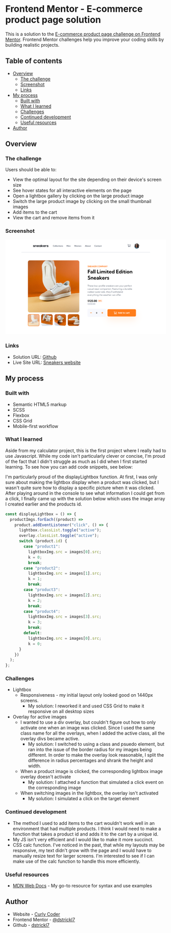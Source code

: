 # Frontend Mentor - E-commerce product page solution

This is a solution to the [E-commerce product page challenge on Frontend Mentor](https://www.frontendmentor.io/challenges/ecommerce-product-page-UPsZ9MJp6). Frontend Mentor challenges help you improve your coding skills by building realistic projects.

## Table of contents

- [Overview](#overview)
  - [The challenge](#the-challenge)
  - [Screenshot](#screenshot)
  - [Links](#links)
- [My process](#my-process)
  - [Built with](#built-with)
  - [What I learned](#what-i-learned)
  - [Challenges](#challenges)
  - [Continued development](#continued-development)
  - [Useful resources](#useful-resources)
- [Author](#author)


## Overview

### The challenge

Users should be able to:

- View the optimal layout for the site depending on their device's screen size
- See hover states for all interactive elements on the page
- Open a lightbox gallery by clicking on the large product image
- Switch the large product image by clicking on the small thumbnail images
- Add items to the cart
- View the cart and remove items from it

### Screenshot

![](./my-page.png)


### Links

- Solution URL: [Github](https://github.com/dstrickl7/sneakers)
- Live Site URL: [Sneakers website](https://dstrickl7.github.io/sneakers/)

## My process

### Built with

- Semantic HTML5 markup
- SCSS
- Flexbox
- CSS Grid
- Mobile-first workflow

### What I learned

Aside from my calculator project, this is the first project where I really had to use Javascript. While my code isn't particularly clever or concise, I'm proud of the fact that I didn't struggle as much as I did when I first started learning.
To see how you can add code snippets, see below:

I'm  particularly proud of the displayLightbox function. At first, I was only sure about making the lightbox display when a product was clicked, but I wasn't quite sure how to display a specific picture when it was clicked. After playing around in the console to see what information I could get from a click, I finally came up with the solution below which uses the image array I created earlier and the products id.

```js
const displayLightbox = () => {
  productImgs.forEach((product) =>
    product.addEventListener("click", () => {
      lightbox.classList.toggle("active");
      overlay.classList.toggle("active");
      switch (product.id) {
        case "product1":
          lightboxImg.src = images[0].src;
          k = 0;
          break;
        case "product2":
          lightboxImg.src = images[1].src;
          k = 1;
          break;
        case "product3":
          lightboxImg.src = images[2].src;
          k = 2;
          break;
        case "product4":
          lightboxImg.src = images[3].src;
          k = 3;
          break;
        default:
          lightboxImg.src = images[0].src;
          k = 0;
      }
    })
  );
};
```

### Challenges

- Lightbox 
  - Responsiveness - my initial layout only looked good on 1440px screens.
    - My solution: I reworked it and used CSS Grid to make it responsive on all desktop sizes
- Overlay for active images 
  - I wanted to use a div overlay, but couldn't figure out how to only activate one when an image was clicked. Since I used the same class name for all the overlays, when I added the active class, all the overlay divs became active. 
    - My solution: I switched to using a class and psuedo element, but ran into the issue of the border radius for my images being different. In order to make the overlay look reasonable, I split the difference in radius percentages and shrank the height and width.
  - When a product image is clicked, the corresponding lightbox image overlay doesn't activate
    - My solution: I attached a function that simulated a click event on the corresponding image
  - When switching images in the lightbox, the overlay isn't activated
    - My solution: I simulated a click on the target element

### Continued development

- The method I used to add items to the cart wouldn't work well in an environment that had multiple products. I think I would need to make a function that takes a product id and adds it to the cart by a unique id.
- My JS isn't very efficient and I would like to make it more succinct. 
- CSS calc function. I've noticed in the past, that while my layouts may be responsive, my text didn't grow with the page and I would have to manually resize text for larger screens. I'm interested to see if I can make use of the calc function to handle this more efficiently.

### Useful resources

- [MDN Web Docs](https://developer.mozilla.org/en-US/) - My go-to resource for syntax and use examples

## Author

- Website - [Curly Coder](https://www.curlycoder.com)
- Frontend Mentor - [@dstrickl7](https://www.frontendmentor.io/profile/dstrickl7)
- Github - [dstrickl7](https://github.com/dstrickl7)
